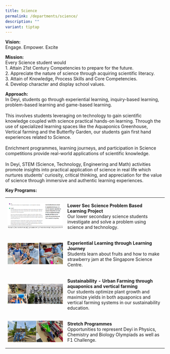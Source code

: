 ```yaml
---
title: Science
permalink: /departments/science/
description: ""
variant: tiptap
---
```

<p><strong>Vision:</strong> 
<br>Engage. Empower. Excite</p>
<p><strong>Mission:</strong> 
<br>Every Science student would
<br>1. Attain 21st Century Competencies to prepare for the future.
<br>2. Appreciate the nature of science through acquiring scientific literacy.
<br>3. Attain of Knowledge, Process Skills and Core Competencies.
<br>4. Develop character and display school values.</p>
<p><strong>Approach:</strong> 
<br>In Deyi, students go through experiential learning, inquiry-based learning,
problem-based learning and game-based learning.
<br>
<br>This involves students leveraging on technology to gain scientific knowledge
coupled with science practical hands-on learning. Through the use of specialized
learning spaces like the Aquaponics Greenhouse, Vertical farming and the
Butterfly Garden, our students gain first hand experiences related to Science.
<br>
<br>Enrichment programmes, learning journeys, and participation in Science
competitions provide real-world applications of scientific knowledge.
<br>
<br>In Deyi, STEM (Science, Technology, Engineering and Math) activities promote
insights into practical application of science in real life which nurtures
students' curiosity, critical thinking, and appreciation for the value
of science through immersive and authentic learning experiences.</p>
<p><strong>Key Programs:</strong>
</p>
<table>
<tbody>
<tr>
<td rowspan="1" colspan="1">
<div class="isomer-image-wrapper">
<img style="width: 100%" height="auto" width="100%" alt="" src="/images/Departments/Science/2024_Science_pic_1.png">
</div>
</td>
<td rowspan="1" colspan="1">
<p><strong>Lower Sec Science Problem Based Learning Project </strong>
<br>Our lower secondary science students investigate and solve a problem using
science and technology.</p>
</td>
</tr>
<tr>
<td rowspan="1" colspan="1">
<div class="isomer-image-wrapper">
<img style="width: 100%" height="auto" width="100%" alt="" src="/images/Departments/Science/2024_Science_pic_2.png">
</div>
</td>
<td rowspan="1" colspan="1">
<p><strong>Experiential Learning through Learning Journey</strong>
<br>Students learn about fruits and how to make strawberry jam at the Singapore
Science Centre.</p>
</td>
</tr>
<tr>
<td rowspan="1" colspan="1">
<div class="isomer-image-wrapper">
<img style="width: 100%" height="auto" width="100%" alt="" src="/images/Departments/Science/2024_Science_pic_3.png">
</div>
</td>
<td rowspan="1" colspan="1">
<p><strong>Sustainability - Urban Farming through aquaponics and vertical farming</strong>
<br>Our students optimize plant growth and maximize yields in both aquaponics
and vertical farming systems in our sustainability education.</p>
</td>
</tr>
<tr>
<td rowspan="1" colspan="1">
<div class="isomer-image-wrapper">
<img style="width: 100%" height="auto" width="100%" alt="" src="/images/Departments/Science/2024_Science_pic_4.png">
</div>
</td>
<td rowspan="1" colspan="1">
<p><strong>Stretch Programmes</strong>
<br>Opportunities to represent Deyi in Physics, Chemistry and Biology Olympiads
as well as F1 Challenge.</p>
</td>
</tr>
</tbody>
</table>
<p></p>